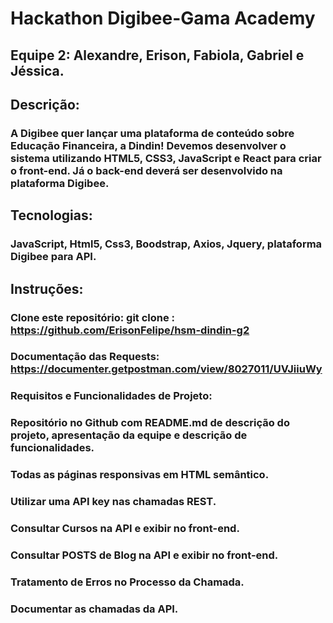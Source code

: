 # Hackathon Digibee-Gama Academy 
## Equipe 2: Alexandre, Erison, Fabiola, Gabriel e Jéssica.

## Descrição:
### A Digibee quer lançar uma plataforma de conteúdo sobre Educação Financeira, a Dindin! Devemos desenvolver o sistema utilizando HTML5, CSS3, JavaScript e React para criar o front-end. Já o back-end deverá ser desenvolvido na plataforma Digibee.

## Tecnologias:
### JavaScript, Html5, Css3, Boodstrap, Axios, Jquery, plataforma Digibee para API.
 
## Instruções:

### Clone este repositório: git clone : https://github.com/ErisonFelipe/hsm-dindin-g2

### Documentação das Requests: https://documenter.getpostman.com/view/8027011/UVJiiuWy

### Requisitos e Funcionalidades de Projeto:

### Repositório no Github com README.md de descrição do projeto, apresentação da equipe e descrição de funcionalidades.
### Todas as páginas responsivas em HTML semântico.
### Utilizar uma API key nas chamadas REST.
### Consultar Cursos na API e exibir no front-end.
### Consultar POSTS de Blog na API e exibir no front-end.
### Tratamento de Erros no Processo da Chamada.
### Documentar as chamadas da API.


